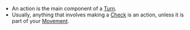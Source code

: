 - An action is the main component of a [Turn](Turn.md). 
- Usually, anything that involves making a [Check](Check.md) is an action, unless it is part of your [Movement](Movement.md).